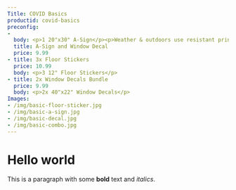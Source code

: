 ```yaml
---
Title: COVID Basics
productid: covid-basics
preconfig:
-
  body: <p>1 20"x30" A-Sign</p><p>Weather & outdoors use resistant print</p><p>1 40"x22" Window Decal</p><p>Heavy duty print</p>
  title: A-Sign and Window Decal
  price: 9.99
- title: 3x Floor Stickers
  price: 10.99
  body: <p>3 12" Floor Stickers</p>
- title: 2x Window Decals Bundle
  price: 9.99
  body: <p>2x 40"x22" Window Decals</p>
Images:
- /img/basic-floor-sticker.jpg
- /img/basic-a-sign.jpg
- /img/basic-decal.jpg
- /img/basic-combo.jpg
---
```


# Hello world

This is a paragraph with some **bold** text and *italics*.
